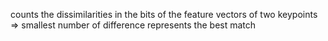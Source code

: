 counts the dissimilarities in the bits of the feature vectors of two keypoints
=> smallest number of difference represents the best match